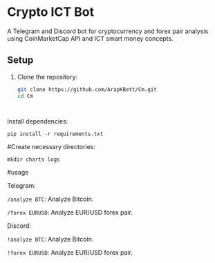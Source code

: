 # Crypto ICT Bot

A Telegram and Discord bot for cryptocurrency and forex pair analysis using CoinMarketCap API and ICT smart money concepts.

## Setup

1. Clone the repository:
   ```bash
   git clone https://github.com/ArapKBett/Cm.git
   cd Cm

  
  Install dependencies:

`pip install -r requirements.txt`


#Create necessary directories:

`mkdir charts logs`

#usage

Telegram:

`/analyze BTC`: Analyze Bitcoin.


`/forex EURUSD`: Analyze EUR/USD forex pair.


Discord:

`!analyze BTC`: Analyze Bitcoin.



`!forex EURUSD`: Analyze EUR/USD forex pair.


